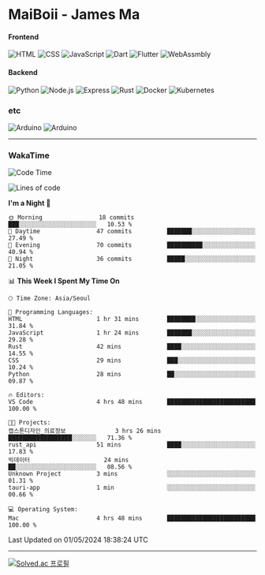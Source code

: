# MaiBoii - James Ma

#### Frontend
![HTML](https://img.shields.io/badge/-HTML-E34F26?style=flat-square&logo=html5&logoColor=white)
![CSS](https://img.shields.io/badge/-CSS-1572B6?style=flat-square&logo=css3)
![JavaScript](https://img.shields.io/badge/-JavaScript-F7DF1E?style=flat-square&logo=javascript&logoColor=black)
![Dart](https://img.shields.io/badge/-Dart-0175C2?style=flat-square&logo=dart)
![Flutter](https://img.shields.io/badge/-Flutter-02569B?style=flat-square&logo=flutter)
![WebAssmbly](https://img.shields.io/badge/-WebAssembly-654FF0?style=flat-square&logo=webassembly&logoColor=white)


#### Backend
![Python](https://img.shields.io/badge/-Python-3776AB?style=flat-square&logo=python&logoColor=white)
![Node.js](https://img.shields.io/badge/-Node.js-339933?style=flat-square&logo=node.js&logoColor=white)
![Express](https://img.shields.io/badge/-Express-339933?style=flat-square&logo=express&logoColor=white)
![Rust](https://img.shields.io/badge/-Rust-000000?style=flat-square&logo=rust&logoColor=white)
![Docker](https://img.shields.io/badge/-Docker-2496ED?style=flat-square&logo=docker&logoColor=white)
![Kubernetes](https://img.shields.io/badge/-Kubernetes-326CE5?style=flat-square&logo=kubernetes&logoColor=white)


### etc
![Arduino](https://img.shields.io/badge/-Arduino-00878F?style=flat-square&logo=arduino&logoColor=white)
![Arduino](https://img.shields.io/badge/-Bevy-232326?style=flat-square&logo=bevy&logoColor=white)

---
### WakaTime
<!--START_SECTION:waka-->
![Code Time](http://img.shields.io/badge/Code%20Time-816%20hrs%2055%20mins-blue)

![Lines of code](https://img.shields.io/badge/From%20Hello%20World%20I%27ve%20Written-152.1%20thousand%20lines%20of%20code-blue)

**I'm a Night 🦉** 

```text
🌞 Morning                18 commits          ███░░░░░░░░░░░░░░░░░░░░░░   10.53 % 
🌆 Daytime                47 commits          ███████░░░░░░░░░░░░░░░░░░   27.49 % 
🌃 Evening                70 commits          ██████████░░░░░░░░░░░░░░░   40.94 % 
🌙 Night                  36 commits          █████░░░░░░░░░░░░░░░░░░░░   21.05 % 
```


📊 **This Week I Spent My Time On** 

```text
🕑︎ Time Zone: Asia/Seoul

💬 Programming Languages: 
HTML                     1 hr 31 mins        ████████░░░░░░░░░░░░░░░░░   31.84 % 
JavaScript               1 hr 24 mins        ███████░░░░░░░░░░░░░░░░░░   29.28 % 
Rust                     42 mins             ████░░░░░░░░░░░░░░░░░░░░░   14.55 % 
CSS                      29 mins             ███░░░░░░░░░░░░░░░░░░░░░░   10.24 % 
Python                   28 mins             ██░░░░░░░░░░░░░░░░░░░░░░░   09.87 % 

🔥 Editors: 
VS Code                  4 hrs 48 mins       █████████████████████████   100.00 % 

🐱‍💻 Projects: 
캡스톤디자인_의료정보              3 hrs 26 mins       ██████████████████░░░░░░░   71.36 % 
rust_api                 51 mins             ████░░░░░░░░░░░░░░░░░░░░░   17.83 % 
빅데이터                     24 mins             ██░░░░░░░░░░░░░░░░░░░░░░░   08.56 % 
Unknown Project          3 mins              ░░░░░░░░░░░░░░░░░░░░░░░░░   01.31 % 
tauri-app                1 min               ░░░░░░░░░░░░░░░░░░░░░░░░░   00.66 % 

💻 Operating System: 
Mac                      4 hrs 48 mins       █████████████████████████   100.00 % 
```


 Last Updated on 01/05/2024 18:38:24 UTC
<!--END_SECTION:waka-->
---
[![Solved.ac
프로필](http://mazassumnida.wtf/api/v2/generate_badge?boj=msu2020)](https://solved.ac/msu2020)
